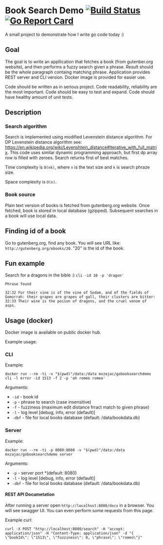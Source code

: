 
# Book Search Demo [![Build Status](https://travis-ci.org/m-zajac/gobooksearchdemo.svg?branch=master)](https://travis-ci.org/m-zajac/gobooksearchdemo) [![Go Report Card](https://goreportcard.com/badge/github.com/m-zajac/gobooksearchdemo)](https://goreportcard.com/report/github.com/m-zajac/gobooksearchdemo)

A small project to demonstrate how I write go code today :)

## Goal

The goal is to write an appllication that fetches a book (from gutenber.org website), and then performs a fuzzy search given a phrase. Result should be the whole paragraph containg matching phrase. 
Application provides REST server and CLI version. Docker image is provided for easier use.

Code should be written as in serious project. Code readability, reliability are the most important. Code should be easy to test and expand. Code should have healthy amount of unit tests.

## Description

### Search algorithm

Search is implemented using modified Levenstein distance algorithm.
For DP Levenstein distance algorithm see: https://en.wikipedia.org/wiki/Levenshtein_distance#Iterative_with_full_matrix.
This code uses similar dynamic programming approach, but first dp array row is filled with zeroes.
Search returns first of best matches.

Time complexity is `O(nk)`, where `n` is the text size and `k` is search phraze size.

Space complexity is `O(n)`.

### Book source

Plain text version of books is fetched from gutenberg.org website. Once fetched, book is stored in local database (gzipped). Subsequent searches in a book will use local data.

## Finding id of a book

Go to gutenberg.org, find any book. You will see URL like: `http://gutenberg.org/ebooks/20`. "20" is the id of the book.

## Fun example

Search for a dragons in the bible :) `cli -id 10 -p 'dragon'`

```
Phrase found

32:32 For their vine is of the vine of Sodom, and of the fields of
Gomorrah: their grapes are grapes of gall, their clusters are bitter:
32:33 Their wine is the poison of dragons, and the cruel venom of
asps.
```

## Usage (docker)

Docker image is available on public docker hub.

Example usage:

### CLI

Example:

    docker run --rm -ti -v "$(pwd)"/data:/data mxzajac/gobooksearchdemo cli -l error -id 1513 -f 2 -p 'oh romeo romeo' 

Arguments:
- `-id` - book id
- `-p` - phrase to search (case insensitive)
- `-f` - fuzziness (maximum edit distance frract match to given phrase)
- `-l` - log level [debug, info, error (default)]
- `-dbf` - file for local books database (default: /data/bookdata.db)

### Server

Example:

    docker run --rm -ti -p 8080:8080 -v "$(pwd)"/data:/data mxzajac/gobooksearchdemo server

Arguments:
- `-p` - server port *(default: 8080)
- `-l` - log level [debug, info, error (default)]
- `-dbf` - file for local books database (default: /data/bookdata.db)

#### REST API Documetation

After running a server open `http://localhost:8080/docs` in a browser. You will see swagger UI. You can even perform some requests from this page.

Example curl:

    curl -X POST "http://localhost:8080/search" -H "accept: application/json" -H "Content-Type: application/json" -d "{ \"bookId\": \"1513\", \"fuzziness\": 0, \"phrase\": \"romeo\"}"
